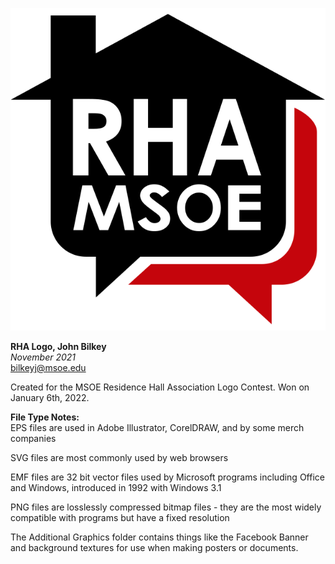 ![Logo](https://raw.githubusercontent.com/johnb-xp/MSOE-RHA-Logo/5510cbc40b2adb35050a75631ae3e16060454ae4/SVG/rha%20logo.svg)


**RHA Logo, John Bilkey**   
*November 2021*   
bilkeyj@msoe.edu   
   
      
Created for the MSOE Residence Hall Association Logo Contest. Won on January 6th, 2022.   
   
   
**File Type Notes:**   
EPS files are used in Adobe Illustrator, CorelDRAW, and by some merch companies   

SVG files are most commonly used by web browsers   

EMF files are 32 bit vector files used by Microsoft programs including Office and Windows, introduced in 1992 with Windows 3.1   

PNG files are losslessly compressed bitmap files - they are the most widely compatible with programs but have a fixed resolution   

The Additional Graphics folder contains things like the Facebook Banner and background textures for use when making posters or documents.   

